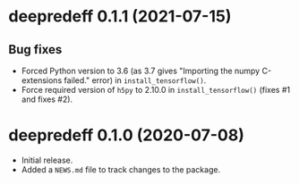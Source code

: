 # deepredeff 0.1.1 (2021-07-15)

## Bug fixes

* Forced Python version to 3.6 (as 3.7 gives "Importing the numpy C-extensions failed." error) in `install_tensorflow()`.
* Force required version of `h5py` to 2.10.0 in `install_tensorflow()` (fixes #1 and fixes #2).

# deepredeff 0.1.0 (2020-07-08)

* Initial release.
* Added a `NEWS.md` file to track changes to the package.


